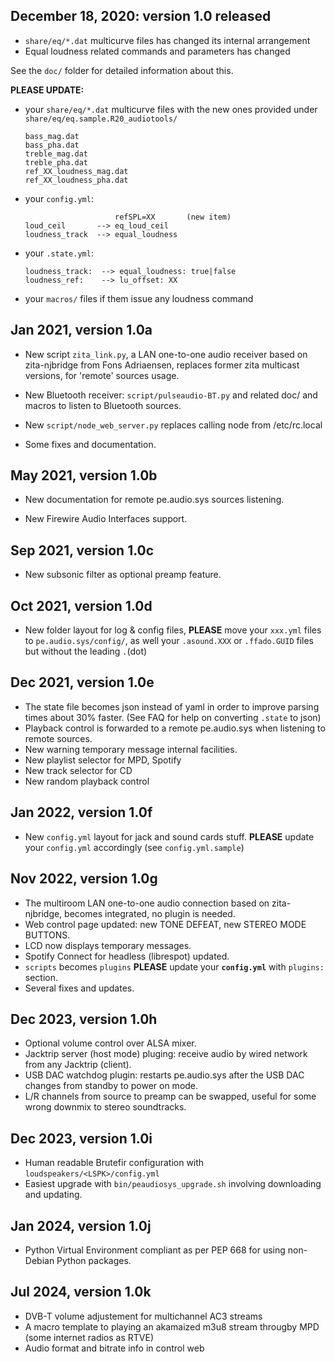 
## December 18, 2020: version 1.0 released

- `share/eq/*.dat` multicurve files has changed its internal arrangement
- Equal loudness related commands and parameters has changed

See the `doc/` folder for detailed information about this.

**PLEASE UPDATE:**

- your `share/eq/*.dat` multicurve files with the new ones
  provided under `share/eq/eq.sample.R20_audiotools/`

    ```
    bass_mag.dat
    bass_pha.dat
    treble_mag.dat
    treble_pha.dat
    ref_XX_loudness_mag.dat
    ref_XX_loudness_pha.dat
    ```
    
- your `config.yml`:

    ```
                        refSPL=XX       (new item)
    loud_ceil       --> eq_loud_ceil
    loudness_track  --> equal_loudness
    ```

- your `.state.yml`:

    ```
    loudness_track:  --> equal_loudness: true|false
    loudness_ref:    --> lu_offset: XX
    ```

- your `macros/` files if them issue any loudness command


## Jan 2021, version 1.0a

- New script `zita_link.py`, a LAN one-to-one audio receiver based on zita-njbridge from Fons Adriaensen, replaces former zita multicast versions, for 'remote' sources usage.

- New Bluetooth receiver: `script/pulseaudio-BT.py` and related doc/ and macros to listen to Bluetooth sources.

- New `script/node_web_server.py` replaces calling node from /etc/rc.local

- Some fixes and documentation.


## May 2021, version 1.0b

- New documentation for remote pe.audio.sys sources listening.

- New Firewire Audio Interfaces support.

## Sep 2021, version 1.0c

- New subsonic filter as optional preamp feature.

## Oct 2021, version 1.0d

- New folder layout for log & config files, **PLEASE** move your `xxx.yml` files to `pe.audio.sys/config/`, as well your `.asound.XXX` or `.ffado.GUID` files but without the leading `.`(dot)

## Dec 2021, version 1.0e

- The state file becomes json instead of yaml in order to improve parsing times about 30% faster. (See FAQ for help on converting `.state` to json)
- Playback control is forwarded to a remote pe.audio.sys when listening to remote sources.
- New warning temporary message internal facilities.
- New playlist selector for MPD, Spotify
- New track selector for CD
- New random playback control

## Jan 2022, version 1.0f

- New `config.yml` layout for jack and sound cards stuff. **PLEASE** update your `config.yml` accordingly (see `config.yml.sample`)

## Nov 2022, version 1.0g

- The multiroom LAN one-to-one audio connection based on zita-njbridge, becomes integrated, no plugin is needed.
- Web control page updated: new TONE DEFEAT, new STEREO MODE BUTTONS.
- LCD now displays temporary messages.
- Spotify Connect for headless (librespot) updated.
- `scripts` becomes `plugins` **PLEASE** update your **`config.yml`** with `plugins:` section.
- Several fixes and updates.

## Dec 2023, version 1.0h
- Optional volume control over ALSA mixer.
- Jacktrip server (host mode) pluging: receive audio by wired network from any Jacktrip (client).
- USB DAC watchdog plugin: restarts pe.audio.sys after the USB DAC changes from standby to power on mode.
- L/R channels from source to preamp can be swapped, useful for some wrong downmix to stereo soundtracks.

## Dec 2023, version 1.0i
- Human readable Brutefir configuration with `loudspeakers/<LSPK>/config.yml`
- Easiest upgrade with `bin/peaudiosys_upgrade.sh` involving downloading and updating.

## Jan 2024, version 1.0j
- Python Virtual Environment compliant as per PEP 668 for using non-Debian Python packages.
  
## Jul 2024, version 1.0k
- DVB-T volume adjustement for multichannel AC3 streams
- A macro template to playing an akamaized m3u8 stream througby MPD (some internet radios as RTVE)
- Audio format and bitrate info in control web
  

